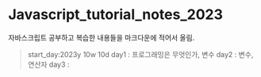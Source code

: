 # Javascript_tutorial_notes_2023
자바스크립트 공부하고 복습한 내용들을 마크다운에 적어서 올림. 


> start_day:2023y 10w 10d
> day1 : 프로그래밍은 무엇인가, 변수
> day2 : 변수, 연산자
> day3 :
